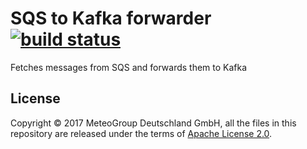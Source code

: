 SQS to Kafka forwarder [![build status](https://travis-ci.org/MeteoGroup/sqs-to-kafka.svg)](https://travis-ci.org/MeteoGroup)
======================

Fetches messages from SQS and forwards them to Kafka

## License

Copyright © 2017 MeteoGroup Deutschland GmbH,
all the files in this repository are released under the terms of
[Apache License 2.0](http://www.apache.org/licenses/LICENSE-2.0).
